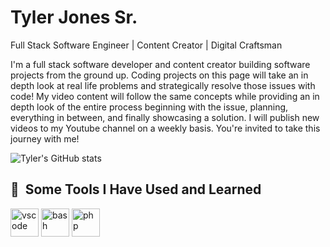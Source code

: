 # Tyler Jones Sr.

Full Stack Software Engineer | Content Creator | Digital Craftsman

I'm a full stack software developer and content creator building software projects from the ground up. Coding projects on this page will take an in depth look at real life problems and strategically resolve those issues with code! My video content will follow the same concepts while providing an in depth look of the entire process beginning with the issue, planning, everything in between, and finally showcasing a solution. I will publish new videos to my Youtube channel on a weekly basis. You're invited to take this journey with me!

![Tyler's GitHub stats](https://github-readme-stats.vercel.app/api?username=tylerjonessr&show_icons=true&theme=transparent)
<h2> 🚀 &nbsp;Some Tools I Have Used and Learned</h2>
<p align="left">
<img src="https://cdn.jsdelivr.net/gh/devicons/devicon/icons/vscode/vscode-original.svg" alt="vscode" width="45" height="45"/>
<img src="https://cdn.jsdelivr.net/gh/devicons/devicon/icons/bash/bash-original.svg" alt="bash" width="45" height="45"/>
<img src="https://cdn.jsdelivr.net/gh/devicons/devicon/icons/php/php-original.svg" alt="php" width="45" height="45"/>
</p>
